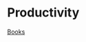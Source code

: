 # Productivity

[ Books](Productivity%202c2d9cf095aa4a1084d2cc04e42917f1/Books%20324379cac22f4be5a1ee42449b873845.csv)